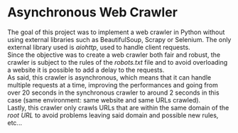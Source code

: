 # Asynchronous Web Crawler

The goal of this project was to implement a web crawler in Python without using external libraries such as BeautifulSoup, Scrapy or Selenium.
The only external library used is *aiohttp*, used to handle client requests.  
Since the objective was to create a web crawler both fair and robust, the crawler is subject to the rules of the *robots.txt* file and to avoid overloading a website it is possible to add a delay to the requests.  
As said, this crawler is asynchronous, which means that it can handle multiple requests at a time, improving the performances and going from over 20 seconds in the synchronous crawler to around 2 seconds in this case (same environment: same website and same URLs crawled).  
Lastly, this crawler only crawls URLs that are within the same domain of the *root URL* to avoid problems leaving said domain and possible new rules, etc...